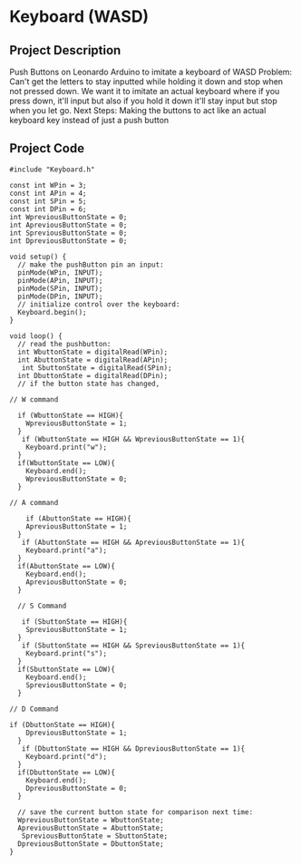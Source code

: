 # Keyboard (WASD)
## Project Description
Push Buttons on Leonardo Arduino to imitate a keyboard of WASD
Problem: Can't get the letters to stay inputted while holding it down and stop when not pressed down. We want it to imitate an actual keyboard where if you press down, it'll input but also if you hold it down it'll stay input but stop when you let go.
Next Steps: Making the buttons to act like an actual keyboard key instead of just a push button

## Project Code
```
#include "Keyboard.h"

const int WPin = 3;         
const int APin = 4;
const int SPin = 5;         
const int DPin = 6;
int WpreviousButtonState = 0; 
int ApreviousButtonState = 0;
int SpreviousButtonState = 0; 
int DpreviousButtonState = 0;

void setup() {
  // make the pushButton pin an input:
  pinMode(WPin, INPUT);
  pinMode(APin, INPUT);
  pinMode(SPin, INPUT);
  pinMode(DPin, INPUT);
  // initialize control over the keyboard:
  Keyboard.begin();
}

void loop() {
  // read the pushbutton:
  int WbuttonState = digitalRead(WPin);
  int AbuttonState = digitalRead(APin);
   int SbuttonState = digitalRead(SPin);
  int DbuttonState = digitalRead(DPin);
  // if the button state has changed,

// W command
  
  if (WbuttonState == HIGH){
    WpreviousButtonState = 1;
  }
   if (WbuttonState == HIGH && WpreviousButtonState == 1){
    Keyboard.print("w");
  }
  if(WbuttonState == LOW){
    Keyboard.end();
    WpreviousButtonState = 0;
  }

// A command 
  
    if (AbuttonState == HIGH){
    ApreviousButtonState = 1;
  }
   if (AbuttonState == HIGH && ApreviousButtonState == 1){
    Keyboard.print("a");
  }
  if(AbuttonState == LOW){
    Keyboard.end();
    ApreviousButtonState = 0;
  }

  // S Command 

   if (SbuttonState == HIGH){
    SpreviousButtonState = 1;
  }
   if (SbuttonState == HIGH && SpreviousButtonState == 1){
    Keyboard.print("s");
  }
  if(SbuttonState == LOW){
    Keyboard.end();
    SpreviousButtonState = 0;
  }

// D Command

if (DbuttonState == HIGH){
    DpreviousButtonState = 1;
  }
   if (DbuttonState == HIGH && DpreviousButtonState == 1){
    Keyboard.print("d");
  }
  if(DbuttonState == LOW){
    Keyboard.end();
    DpreviousButtonState = 0;
  }

  // save the current button state for comparison next time:
  WpreviousButtonState = WbuttonState;
  ApreviousButtonState = AbuttonState;
   SpreviousButtonState = SbuttonState;
  DpreviousButtonState = DbuttonState;
}
```
